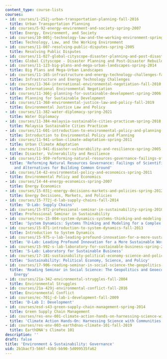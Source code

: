 ```yaml
---
content_type: course-lists
courses:
- id: courses/1-252j-urban-transportation-planning-fall-2016
  title: Urban Transportation Planning
- id: courses/5-92-energy-environment-and-society-spring-2007
  title: Energy, Environment, and Society
- id: courses/10-805j-technology-law-and-the-working-environment-spring-2006
  title: Technology, Law, and the Working Environment
- id: courses/11-007-resolving-public-disputes-spring-2005
  title: Resolving Public Disputes
- id: courses/11-027-global-cityscope-disaster-planning-and-post-disaster-rebuilding-and-recovery-spring-2017
  title: Global Cityscope - Disaster Planning and Post-Disaster Rebuilding and Recovery
- id: courses/11-123-big-plans-and-mega-urban-landscapes-spring-2014
  title: Big Plans and Mega-Urban Landscapes
- id: courses/11-165-infrastructure-and-energy-technology-challenges-fall-2011
  title: Infrastructure and Energy Technology Challenges
- id: courses/11-364-international-environmental-negotiation-fall-2010
  title: International Environmental Negotiation
- id: courses/11-366j-planning-for-sustainable-development-spring-2006
  title: Planning for Sustainable Development
- id: courses/11-368-environmental-justice-law-and-policy-fall-2019
  title: Environmental Justice Law and Policy
- id: courses/11-382-water-diplomacy-spring-2021
  title: Water Diplomacy
- id: courses/11-384-malaysia-sustainable-cities-practicum-spring-2018
  title: Malaysia Sustainable Cities Practicum
- id: courses/11-601-introduction-to-environmental-policy-and-planning-fall-2016
  title: Introduction to Environmental Policy and Planning
- id: courses/11-941-urban-climate-adaptation-spring-2011
  title: Urban Climate Adaptation
- id: courses/11-941-disaster-vulnerability-and-resilience-spring-2005
  title: Disaster, Vulnerability and Resilience
- id: courses/11-959-reforming-natural-resources-governance-failings-of-scientific-rationalism-and-alternatives-for-building-common-ground-january-iap-2007
  title: 'Reforming Natural Resources Governance: Failings of Scientific Rationalism
    and Alternatives for Building Common Ground'
- id: courses/14-42-environmental-policy-and-economics-spring-2011
  title: Environmental Policy and Economics
- id: courses/14-44-energy-economics-spring-2007
  title: Energy Economics
- id: courses/15-031j-energy-decisions-markets-and-policies-spring-2012
  title: Energy Decisions, Markets, and Policies
- id: courses/15-772j-d-lab-supply-chains-fall-2014
  title: 'D-Lab: Supply Chains'
- id: courses/15-972-professional-seminar-in-sustainability-spring-2010
  title: Professional Seminar in Sustainability
- id: courses/res-15-004-system-dynamics-systems-thinking-and-modeling-for-a-complex-world-january-iap-2020
  title: 'System Dynamics: Systems Thinking and Modeling for a Complex World'
- id: courses/15-871-introduction-to-system-dynamics-fall-2013
  title: Introduction to System Dynamics
- id: courses/15-975-u-lab-leading-profound-innovation-for-a-more-sustainable-world-fall-2010
  title: 'U-Lab: Leading Profound Innovation for a More Sustainable World'
- id: courses/15-992-s-lab-laboratory-for-sustainable-business-spring-2008
  title: 'S-Lab: Laboratory for Sustainable Business'
- id: courses/17-181-sustainability-political-economy-science-and-policy-fall-2016
  title: 'Sustainability: Political Economy, Science, and Policy'
- id: courses/17-906-reading-seminar-in-social-science-the-geopolitics-and-geoeconomics-of-global-energy-spring-2007
  title: 'Reading Seminar in Social Science: The Geopolitics and Geoeconomics of Global
    Energy'
- id: courses/21a-342-environmental-struggles-fall-2004
  title: Environmental Struggles
- id: courses/21a-429j-environmental-conflict-fall-2016
  title: Environmental Conflict
- id: courses/ec-701j-d-lab-i-development-fall-2009
  title: 'D-Lab I: Development'
- id: courses/esd-s43-green-supply-chain-management-spring-2014
  title: Green Supply Chain Management
- id: courses/res-env-001-climate-action-hands-on-harnessing-science-with-communities-to-cut-carbon-january-iap-2017
  title: 'Climate Action Hands-On: Harnessing Science with Communities to Cut Carbon'
- id: courses/res-env-003-earthdnas-climate-101-fall-2019
  title: EarthDNA's Climate 101
description: ''
draft: false
title: 'Environment & Sustainability: Governance'
uid: 2b1bacf3-566f-43b5-bb90-5d099535fa62
---
```

